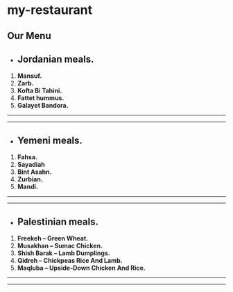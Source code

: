 # my-restaurant

## **Our Menu**
- ## **Jordanian meals.**

1. **Mansuf.**
2. **Zarb.**
3. **Kofta Bi Tahini.**
4. **Fattet hummus.**
5. **Galayet Bandora.**
***
***
- ## **Yemeni meals.**
1. **Fahsa.**
2. **Sayadiah**
3. **Bint Asahn.**
4. **Zurbian.**
5. **Mandi.**
***
***
- ## **Palestinian meals.**
1. **Freekeh – Green Wheat.**
2. **Musakhan – Sumac Chicken.**
3. **Shish Barak – Lamb Dumplings.**
4. **Qidreh – Chickpeas Rice And Lamb.**
5. **Maqluba – Upside-Down Chicken And Rice.**
***
***



